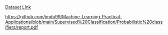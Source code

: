 

[Dataset LInk](http://archive.ics.uci.edu/dataset/878/cirrhosis+patient+survival+prediction+dataset-1)

https://github.com/jmdu99/Machine-Learning-Practical-Applications/blob/main/Supervised%20Classification/Probabilistic%20classifiers/report.pdf